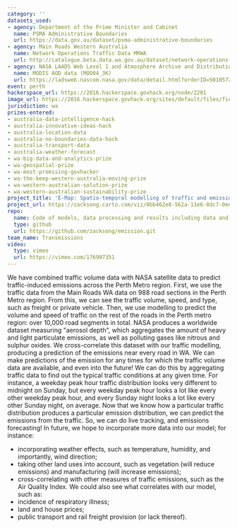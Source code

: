```yaml
---
category: ''
datasets_used:
- agency: Department of the Prime Minister and Cabinet
  name: PSMA Administrative Boundaries
  url: https://data.gov.au/dataset/psma-administrative-boundaries
- agency: Main Roads Western Australia
  name: Network Operations Traffic Data MRWA
  url: http://catalogue.beta.data.wa.gov.au/dataset/network-operations-traffic-data-mrwa
- agency: NASA LAADS Web Level 1 and Atmosphere Archive and Distribution System
  name: MODIS AOD data (MOD04_3K)
  url: https://ladsweb.nascom.nasa.gov/data/detail.html?orderID=501057284&email=songyz%40lreis.ac.cn
event: perth
hackerspace_url: https://2016.hackerspace.govhack.org/node/2201
image_url: https://2016.hackerspace.govhack.org/sites/default/files/field/image/Results.jpg
jurisdiction: wa
prizes-entered:
- australia-data-intelligence-hack
- australia-innovative-ideas-hack
- australia-location-data
- australia-no-boundaries-data-hack
- australia-transport-data
- australia-weather-forecast
- wa-big-data-and-analytics-prize
- wa-geospatial-prize
- wa-most-promising-govhacker
- wa-the-keep-western-australia-moving-prize
- wa-western-australian-solution-prize
- wa-western-australian-sustainability-prize
project_title: 'E-Map: Spatio-temporal modelling of traffic and emissions'
project_url: https://zacksong.carto.com/viz/0bb462e8-562a-11e6-8dc7-0ee66e2c9693/embed_map
repo:
  name: Code of models, data processing and results including data and figures
  type: github
  url: https://github.com/zacksong/emission.git
team_name: Transmissions
video:
  type: vimeo
  url: https://vimeo.com/176907351
---
```


We have combined traffic volume data with NASA satellite data to predict traffic-induced emissions across the Perth Metro region.
First, we use the traffic data from the Main Roads WA data on 988 road sections in the Perth Metro region. From this, we can see the traffic volume, speed, and type, such as freight or private vehicle. Then, we use modelling to predict the volume and speed of traffic on the rest of the roads in the Perth metro region: over 10,000 road segments in total.
NASA produces a worldwide dataset measuring  "aerosol depth", which aggregates the amount of heavy and light particulate emissions, as well as polluting gases like nitrous and sulphur oxides. We cross-correlate this dataset with our traffic modelling, producing a prediction of the emissions near every road in WA.
We can make predictions of the emission for any times for which the traffic volume data are available, and even into the future! We can do this by aggregating traffic data to find out the typical traffic conditions at any given time. For instance, a weekday peak hour traffic distribution looks very different to midnight on Sunday, but every weekday peak hour looks a lot like every other weekday peak hour, and every Sunday night looks a lot like every other Sunday night, on average. Now that we know how a particular traffic distribution produces a particular emission distribution, we can predict the emissions from the traffic. So, we can do live tracking, and emissions forecasting!
In future, we hope to incorporate more data into our model; for instance:
 - incorporating weather effects, such as temperature, humidity, and importantly, wind direction;
 - taking other land uses into account, such as vegetation (will reduce emissions) and manufacturing (will increase emissions);
 - cross-correlating with other measures of traffic emissions, such as the Air Quality Index.
We could also see what correlates with our model, such as:
 - incidence of respiratory illness;
 - land and house prices;
 - public transport and rail freight provision (or lack thereof).